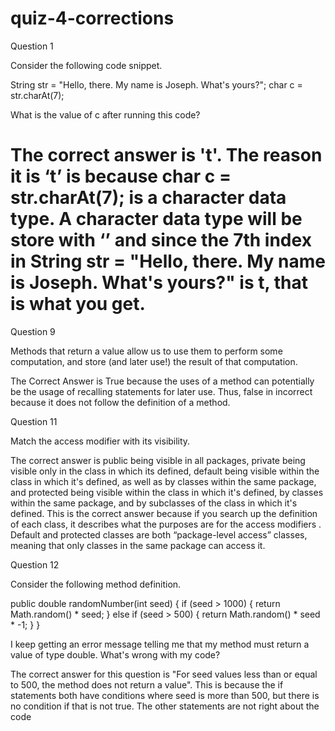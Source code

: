 # quiz-4-corrections

Question 1 

Consider the following code snippet.

String str = "Hello, there. My name is Joseph. What's yours?";
char c = str.charAt(7);

What is the value of c after running this code?

# The correct answer is 't'. The reason it is ‘t’ is because char c = str.charAt(7); is a character data type. A character data type will be store with ‘’ and since the 7th index in String str = "Hello, there. My name is Joseph. What's yours?" is t, that is what you get.

Question 9 

Methods that return a value allow us to use them to perform some computation, and store (and later use!) the result of that computation.

The Correct Answer is True because the uses of a method can potentially be the usage of recalling statements for later use. Thus, false in incorrect because it does not follow the definition of a method.

Question 11

Match the access modifier with its visibility.

The correct answer is public being visible in all packages, private being visible only in the class in which its defined, default being visible within the class in which it's defined, as well as by classes within the same package, and protected being visible within the class in which it's defined, by classes within the same package, and by subclasses of the class in which it's defined. 
This is the correct answer because if you search up the definition of each class, it describes what the purposes are for the access modifiers . Default and protected classes are both “package-level access” classes, meaning that only classes in the same package can access it.

 Question 12

Consider the following method definition.

public double randomNumber(int seed) {
    if (seed > 1000) {
        return Math.random() * seed;
    } else if (seed > 500) { 
        return Math.random() * seed * -1;
    }
}

I keep getting an error message telling me that my method must return a value of type double. What's wrong with my code?

The correct answer for this question is "For seed values less than or equal to 500, the method does not return a value". 
This is because the if statements both have conditions where seed is more than 500, but there is no condition if that is not true. The other statements are not right about the code


